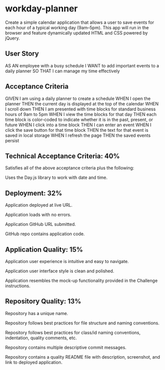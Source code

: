# workday-planner
Create a simple calendar application that allows a user to save events for each hour of a typical working day (9am–5pm). This app will run in the browser and feature dynamically updated HTML and CSS powered by jQuery.

## User Story
AS AN employee with a busy schedule
I WANT to add important events to a daily planner
SO THAT I can manage my time effectively

## Acceptance Criteria
GIVEN I am using a daily planner to create a schedule
WHEN I open the planner
THEN the current day is displayed at the top of the calendar
WHEN I scroll down
THEN I am presented with time blocks for standard business hours of 9am to 5pm
WHEN I view the time blocks for that day
THEN each time block is color-coded to indicate whether it is in the past, present, or future
WHEN I click into a time block
THEN I can enter an event
WHEN I click the save button for that time block
THEN the text for that event is saved in local storage
WHEN I refresh the page
THEN the saved events persist

## Technical Acceptance Criteria: 40%
Satisfies all of the above acceptance criteria plus the following:

Uses the Day.js library to work with date and time.

## Deployment: 32%
Application deployed at live URL.

Application loads with no errors.

Application GitHub URL submitted.

GitHub repo contains application code.

## Application Quality: 15%
Application user experience is intuitive and easy to navigate.

Application user interface style is clean and polished.

Application resembles the mock-up functionality provided in the Challenge instructions.

## Repository Quality: 13%
Repository has a unique name.

Repository follows best practices for file structure and naming conventions.

Repository follows best practices for class/id naming conventions, indentation, quality comments, etc.

Repository contains multiple descriptive commit messages.

Repository contains a quality README file with description, screenshot, and link to deployed application.